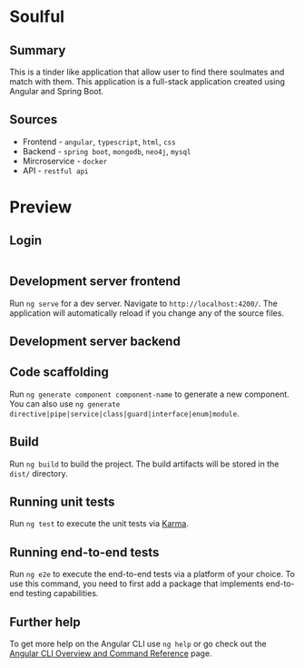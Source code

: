# Soulful
## Summary 
This is a tinder like application that allow user to find there soulmates and match with them. This application is a full-stack application created using Angular and Spring Boot.

## Sources
- Frontend - `angular`, `typescript`, `html`, `css`
- Backend - `spring boot`, `mongodb`, `neo4j`, `mysql`
- Mircroservice - `docker`
- API - `restful api`


# Preview

## Login
![]()

## Development server frontend 

Run `ng serve` for a dev server. Navigate to `http://localhost:4200/`. The application will automatically reload if you change any of the source files.

## Development server backend 

## Code scaffolding

Run `ng generate component component-name` to generate a new component. You can also use `ng generate directive|pipe|service|class|guard|interface|enum|module`.

## Build

Run `ng build` to build the project. The build artifacts will be stored in the `dist/` directory.

## Running unit tests

Run `ng test` to execute the unit tests via [Karma](https://karma-runner.github.io).

## Running end-to-end tests

Run `ng e2e` to execute the end-to-end tests via a platform of your choice. To use this command, you need to first add a package that implements end-to-end testing capabilities.

## Further help

To get more help on the Angular CLI use `ng help` or go check out the [Angular CLI Overview and Command Reference](https://angular.io/cli) page.

